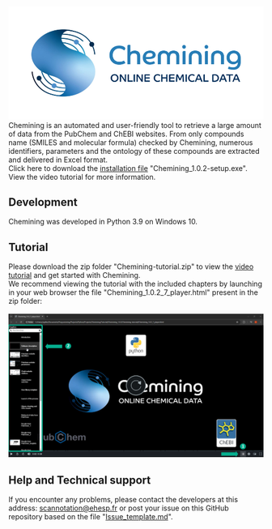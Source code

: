 ![Chemining](Chemining-logo_git.png)
Chemining is an automated and user-friendly tool to retrieve a large amount of data from the PubChem and ChEBI websites. From only compounds name (SMILES and molecular formula) checked by Chemining, numerous identifiers, parameters and the ontology of these compounds are extracted and delivered in Excel format.\
Click here to download the [installation file](https://github.com/scannotation/Chemining_software/blob/main/Chemining_1.0.2-setup.exe) "Chemining_1.0.2-setup.exe".\
View the video tutorial for more information.

## Development
Chemining was developed in Python 3.9 on Windows 10.

## Tutorial
Please download the zip folder "Chemining-tutorial.zip" to view the [video tutorial](https://github.com/scannotation/Chemining_software/blob/main/Chemining-tutorial.zip) and get started with Chemining.\
We recommend viewing the tutorial with the included chapters by launching in your web browser the file "Chemining_1.0.2_7_player.html" present in the zip folder:\
\
![tutorial_chapters](Chemining-tutorial_homepage.png)

## Help and Technical support
If you encounter any problems, please contact the developers at this address: scannotation@ehesp.fr or post your issue on this GitHub repository based on the file "[Issue_template.md](https://github.com/scannotation/Chemining_software/blob/main/Issue_template.md)".
